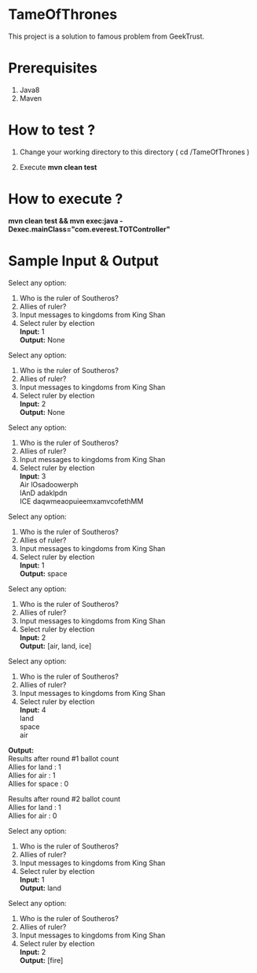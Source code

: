 # TameOfThrones

This project is a solution to famous problem from GeekTrust.

# Prerequisites
1) Java8
2) Maven

# How to test ?

1) Change your working directory to this directory ( cd <PATH>/TameOfThrones )
  
2) Execute <b>mvn clean test</b>
  
# How to execute ?

<b>mvn clean test && mvn exec:java -Dexec.mainClass="com.everest.TOTController"</b>

# Sample Input & Output

Select any option:
1) Who is the ruler of Southeros?
2) Allies of ruler?
3) Input messages to kingdoms from King Shan
4) Select ruler by election<br/>
<b>Input:</b> 1<br/>
<b>Output:</b> None

Select any option:
1) Who is the ruler of Southeros?
2) Allies of ruler?
3) Input messages to kingdoms from King Shan
4) Select ruler by election<br/>
<b>Input:</b> 2<br/>
<b>Output:</b> None

Select any option:
1) Who is the ruler of Southeros?
2) Allies of ruler?
3) Input messages to kingdoms from King Shan
4) Select ruler by election<br/>
<b>Input:</b> 3<br/>
Air lOsadoowerph<br/>
lAnD adaklpdn<br/>
ICE daqwmeaopuieemxamvcofethMM<br/>


Select any option:
1) Who is the ruler of Southeros?
2) Allies of ruler?
3) Input messages to kingdoms from King Shan
4) Select ruler by election<br/>
<b>Input:</b> 1<br/>
<b>Output:</b> space<br/>

Select any option:
1) Who is the ruler of Southeros?
2) Allies of ruler?
3) Input messages to kingdoms from King Shan
4) Select ruler by election<br/>
<b>Input:</b> 2<br/>
<b>Output:</b> [air, land, ice]<br/>

Select any option:
1) Who is the ruler of Southeros?
2) Allies of ruler?
3) Input messages to kingdoms from King Shan
4) Select ruler by election<br/>
<b>Input:</b> 4<br/>
land<br/>
space<br/>
air<br/>

<b>Output:</b> <br/>
Results after round #1 ballot count<br/>
Allies for land : 1<br/>
Allies for air : 1<br/>
Allies for space : 0<br/>

Results after round #2 ballot count<br/>
Allies for land : 1<br/>
Allies for air : 0<br/>

Select any option:
1) Who is the ruler of Southeros?
2) Allies of ruler?
3) Input messages to kingdoms from King Shan
4) Select ruler by election<br/>
<b>Input:</b> 1<br/>
<b>Output:</b> land<br/>

Select any option:
1) Who is the ruler of Southeros?
2) Allies of ruler?
3) Input messages to kingdoms from King Shan
4) Select ruler by election<br/>
<b>Input:</b> 2<br/>
<b>Output:</b> [fire]<br/>

